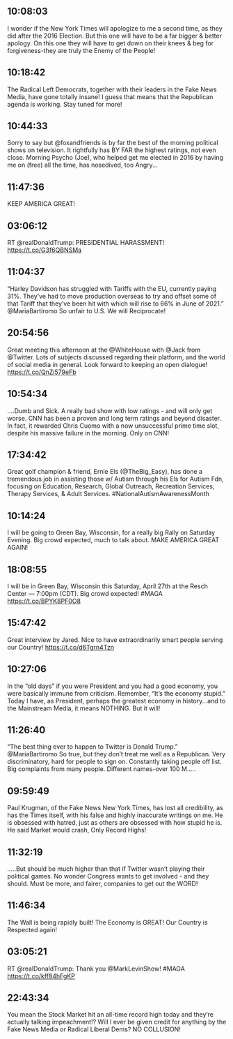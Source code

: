 ## 10:08:03
I wonder if the New York Times will apologize to me a second time, as they did after the 2016 Election. But this one will have to be a far bigger &amp;  better apology. On this one they will have to get down on their knees &amp; beg for forgiveness-they are truly the Enemy of the People!
## 10:18:42
The Radical Left Democrats, together with their leaders in the Fake News Media, have gone totally insane! I guess that means that the Republican agenda is working. Stay tuned for more!
## 10:44:33
Sorry to say but @foxandfriends is by far the best of the morning political shows on television. It rightfully has BY FAR the highest  ratings, not even close. Morning Psycho (Joe), who helped get me elected in 2016 by having me on (free) all the time, has nosedived, too Angry...
## 11:47:36
KEEP AMERICA GREAT!
## 03:06:12
RT @realDonaldTrump: PRESIDENTIAL HARASSMENT! https://t.co/G3f6QBNSMa
## 11:04:37
“Harley Davidson has struggled with Tariffs with the EU, currently paying 31%. They’ve had to move production overseas to try and offset some of that Tariff that they’ve been hit with which will rise to 66% in June of 2021.” @MariaBartiromo So unfair to U.S. We will Reciprocate!
## 20:54:56
Great meeting this afternoon at the @WhiteHouse with @Jack from @Twitter. Lots of subjects discussed regarding their platform, and the world of social media in general. Look forward to keeping an open dialogue! https://t.co/QnZi579eFb
## 10:54:34
....Dumb and Sick. A really bad show with low ratings - and will only get worse. CNN has been a proven and long term ratings and beyond disaster. In fact, it rewarded Chris Cuomo with a now unsuccessful prime time slot, despite his massive failure in the morning. Only on CNN!
## 17:34:42
Great golf champion &amp; friend, Ernie Els (@TheBig_Easy), has done a tremendous job in assisting those w/ Autism through his Els for Autism Fdn, focusing on Education, Research, Global Outreach, Recreation Services, Therapy Services, &amp; Adult Services. #NationalAutismAwarenessMonth
## 10:14:24
I will be going to Green Bay, Wisconsin, for a really big Rally on Saturday Evening. Big crowd expected, much to talk about. MAKE AMERICA GREAT AGAIN!
## 18:08:55
I will be in Green Bay, Wisconsin this Saturday, April 27th at the Resch Center — 7:00pm (CDT). Big crowd expected! #MAGA https://t.co/BPYK8PF0O8
## 15:47:42
Great interview by Jared. Nice to have extraordinarily smart people serving our Country! https://t.co/d6Tgrn4Tzn
## 10:27:06
In the “old days” if you were President and you had a good economy, you were basically immune from criticism. Remember, “It’s the economy stupid.” Today I have, as President, perhaps the greatest economy in history...and to the Mainstream Media, it means NOTHING. But it will!
## 11:26:40
“The best thing ever to happen to Twitter is Donald Trump.” @MariaBartiromo  So true, but they don’t treat me well as a Republican. Very discriminatory, hard for people to sign on. Constantly taking people off list. Big complaints from many people. Different names-over 100 M.....
## 09:59:49
Paul Krugman, of the Fake News New York Times, has lost all credibility, as has the Times itself, with his false and highly inaccurate writings on me. He is obsessed with hatred, just as others are obsessed with how stupid he is. He said Market would crash, Only Record Highs!
## 11:32:19
.....But should be much higher than that if Twitter wasn’t playing their political games. No wonder Congress wants to get involved - and they should. Must be more, and fairer, companies to get out the WORD!
## 11:46:34
The Wall is being rapidly built! The Economy is GREAT! Our Country is Respected again!
## 03:05:21
RT @realDonaldTrump: Thank you @MarkLevinShow! #MAGA https://t.co/kff84hFgKP
## 22:43:34
You mean the Stock Market hit an all-time record high today and they’re actually talking impeachment!? Will I ever be given credit for anything by the Fake News Media or Radical Liberal Dems? NO COLLUSION!

